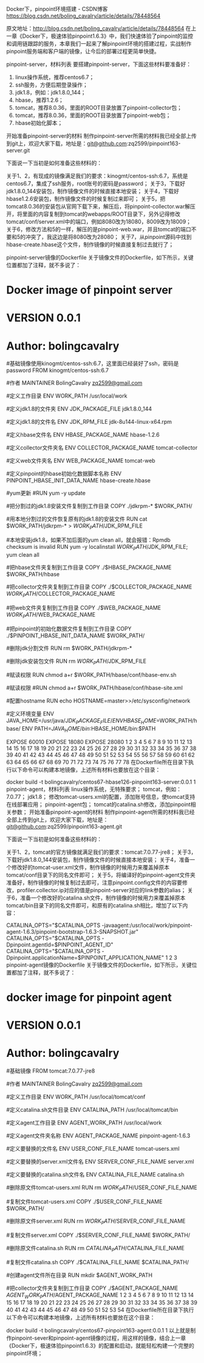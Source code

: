 Docker下，pinpoint环境搭建 - CSDN博客 https://blog.csdn.net/boling_cavalry/article/details/78448564

原文地址：http://blog.csdn.net/boling_cavalry/article/details/78448564 
在上一章《Docker下，极速体验pinpoint1.6.3》中，我们快速体验了pinpoint的监控和调用链跟踪的服务，本章我们一起来了解pinpoint环境的搭建过程，实战制作pinpoint服务端和客户端的镜像，让今后的部署过程更简单快捷。

pinpoint-server，材料列表
要搭建pinpoint-server，下面这些材料要准备好： 
1. linux操作系统，推荐centos6.7； 
2. ssh服务，方便后期登录操作； 
3. jdk1.8，例如：jdk1.8.0_144； 
4. hbase，推荐1.2.6； 
5. tomcat，推荐8.0.36，里面的ROOT目录放置了pinpoint-collector包； 
6. tomcat，推荐8.0.36，里面的ROOT目录放置了pinpoint-web包； 
7. hbase初始化脚本；

开始准备pinpoint-server的材料
制作pinpoint-server所需的材料我已经全部上传到git上，欢迎大家下载，地址是：git@github.com:zq2599/pinpoint163-server.git

下面说一下当初是如何准备这些材料的：

关于1、2，有现成的镜像满足我们的要求：kinogmt/centos-ssh:6.7，系统是centos6.7，集成了ssh服务，root账号的密码是password； 
关于3，下载好jdk1.8.0_144安装包，制作镜像文件的时候直接本地安装； 
关于4，下载好hbase1.2.6安装包，制作镜像文件的时候复制过来即可； 
关于5，把tomcat8.0.36的安装包从官网下载下来，解压后，将pinpoint-collector.war解压开，将里面的内容复制到tomcat的webapps/ROOT目录下，另外记得修改tomcat/conf/server.xml中的端口，例如8080改为18080，8009改为18009； 
关于6，修改方法和5的一样，解压的是pinpoint-web.war，并且tomcat的端口不要和5的冲突了，我这边是将8080改为28080； 
关于7，从pinpoint源码中找到hbase-create.hbase这个文件，制作镜像的时候直接复制过去就行了；

pinpoint-server镜像的Dockerfile
关于镜像文件的Dockerfile，如下所示，关键位置都加了注释，就不多说了：

# Docker image of pinpoint server
# VERSION 0.0.1
# Author: bolingcavalry

#基础镜像使用kinogmt/centos-ssh:6.7，这里面已经装好了ssh，密码是password
FROM kinogmt/centos-ssh:6.7

#作者
MAINTAINER BolingCavalry <zq2599@gmail.com>

#定义工作目录
ENV WORK_PATH /usr/local/work

#定义jdk1.8的文件夹
ENV JDK_PACKAGE_FILE jdk1.8.0_144

#定义jdk1.8的文件名
ENV JDK_RPM_FILE jdk-8u144-linux-x64.rpm

#定义hbase文件名
ENV HBASE_PACKAGE_NAME hbase-1.2.6

#定义collector文件夹名
ENV COLLECTOR_PACKAGE_NAME tomcat-collector

#定义web文件夹名
ENV WEB_PACKAGE_NAME tomcat-web

#定义pinpoint的hbase初始化数据脚本名称
ENV PINPOINT_HBASE_INIT_DATA_NAME hbase-create.hbase

#yum更新
#RUN yum -y update

#把分割过的jdk1.8安装文件复制到工作目录
COPY ./jdkrpm-* $WORK_PATH/

#用本地分割过的文件恢复原有的jdk1.8的安装文件
RUN cat $WORK_PATH/jdkrpm-* > $WORK_PATH/$JDK_RPM_FILE

#本地安装jdk1.8，如果不加后面的yum clean all，就会报错：Rpmdb checksum is invalid
RUN yum -y localinstall $WORK_PATH/$JDK_RPM_FILE; yum clean all

#把hbase文件夹复制到工作目录
COPY ./$HBASE_PACKAGE_NAME $WORK_PATH/hbase

#把collector文件夹复制到工作目录
COPY ./$COLLECTOR_PACKAGE_NAME $WORK_PATH/$COLLECTOR_PACKAGE_NAME

#把web文件夹复制到工作目录
COPY ./$WEB_PACKAGE_NAME $WORK_PATH/$WEB_PACKAGE_NAME

#把pinpoint的初始化数据文件复制到工作目录
COPY ./$PINPOINT_HBASE_INIT_DATA_NAME $WORK_PATH/

#删除jdk分割文件
RUN rm $WORK_PATH/jdkrpm-*

#删除jdk安装包文件
RUN rm $WORK_PATH/$JDK_RPM_FILE

#赋读权限
RUN chmod a+r $WORK_PATH/hbase/conf/hbase-env.sh

#赋读权限
#RUN chmod a+r $WORK_PATH/hbase/conf/hbase-site.xml

#配置hostname
RUN echo HOSTNAME=master>>/etc/sysconfig/network

#定义环境变量
ENV JAVA_HOME=/usr/java/$JDK_PACKAGE_FILE/
ENV HBASE_HOME=$WORK_PATH/hbase/
ENV PATH=$JAVA_HOME/bin:$HBASE_HOME/bin:$PATH

EXPOSE 60010
EXPOSE 18080
EXPOSE 28080
1
2
3
4
5
6
7
8
9
10
11
12
13
14
15
16
17
18
19
20
21
22
23
24
25
26
27
28
29
30
31
32
33
34
35
36
37
38
39
40
41
42
43
44
45
46
47
48
49
50
51
52
53
54
55
56
57
58
59
60
61
62
63
64
65
66
67
68
69
70
71
72
73
74
75
76
77
78
在Dockerfile所在目录下执行以下命令可以构建本地镜像，上述所有材料也要放在这个目录：

docker build -t bolingcavalry/centos67-hbase126-pinpoint163-server:0.0.1
1
pinpoint-agent，材料列表
linux操作系统，无特殊要求；
tomcat，例如：7.0.77；
jdk1.8；
修改tomcat-users.xml的配置，添加账号信息，使tomcat支持在线部署应用；
pinpoint-agent包；
tomcat的catalina.sh修改，添加pinpoint相关参数；
开始准备pinpoint-agent的材料
制作pinpoint-agent所需的材料我已经全部上传到git上，欢迎大家下载，地址是：git@github.com:zq2599/pinpoint163-agent.git

下面说一下当初是如何准备这些材料的：

关于1、2，tomcat的官方镜像就满足我们的要求：tomcat:7.0.77-jre8； 
关于3，下载好jdk1.8.0_144安装包，制作镜像文件的时候直接本地安装； 
关于4，准备一个修改好的tomcat-user.xml文件，制作镜像的时候用力来覆盖掉原本tomcat/conf目录下的同名文件即可； 
关于5，将编译好的pinpoint-agent文件夹准备好，制作镜像的时候复制过去即可，注意pinpoint.config文件的内容要修改，profiler.collector.ip对应的值是pinpoint-server对应的link参数的alias； 
关于6，准备一个修改好的catalina.sh文件，制作镜像的时候用力来覆盖掉原本tomcat/bin目录下的同名文件即可，和原有的catalina.sh相比，增加了以下内容：

CATALINA_OPTS="$CATALINA_OPTS -javaagent:/usr/local/work/pinpoint-agent-1.6.3/pinpoint-bootstrap-1.6.3-SNAPSHOT.jar"
CATALINA_OPTS="$CATALINA_OPTS -Dpinpoint.agentId=$PINPOINT_AGENT_ID"
CATALINA_OPTS="$CATALINA_OPTS -Dpinpoint.applicationName=$PINPOINT_APPLICATION_NAME"
1
2
3
pinpoint-agent镜像的Dockerfile
关于镜像文件的Dockerfile，如下所示，关键位置都加了注释，就不多说了：

# docker image for pinpoint agent
# VERSION 0.0.1
# Author: bolingcavalry

#基础镜像
FROM tomcat:7.0.77-jre8

#作者
MAINTAINER BolingCavalry <zq2599@gmail.com>

#定义工作目录
ENV WORK_PATH /usr/local/tomcat/conf

#定义catalina.sh文件目录
ENV CATALINA_PATH /usr/local/tomcat/bin

#定义agent工作目录
ENV AGENT_WORK_PATH /usr/local/work

#定义agent文件夹名称
ENV AGENT_PACKAGE_NAME pinpoint-agent-1.6.3

#定义要替换的文件名
ENV USER_CONF_FILE_NAME tomcat-users.xml

#定义要替换的server.xml文件名
ENV SERVER_CONF_FILE_NAME server.xml

#定义要替换的catalina.sh文件名
ENV CATALINA_FILE_NAME catalina.sh

#删除原文件tomcat-users.xml
RUN rm $WORK_PATH/$USER_CONF_FILE_NAME

#复制文件tomcat-users.xml
COPY  ./$USER_CONF_FILE_NAME $WORK_PATH/

#删除原文件server.xml
RUN rm $WORK_PATH/$SERVER_CONF_FILE_NAME

#复制文件server.xml
COPY  ./$SERVER_CONF_FILE_NAME $WORK_PATH/

#删除原文件catalina.sh
RUN rm $CATALINA_PATH/$CATALINA_FILE_NAME

#复制文件catalina.sh
COPY  ./$CATALINA_FILE_NAME $CATALINA_PATH/

#创建agent文件所在目录
RUN mkdir $AGENT_WORK_PATH

#把collector文件夹复制到工作目录
COPY ./$AGENT_PACKAGE_NAME $AGENT_WORK_PATH/$AGENT_PACKAGE_NAME
1
2
3
4
5
6
7
8
9
10
11
12
13
14
15
16
17
18
19
20
21
22
23
24
25
26
27
28
29
30
31
32
33
34
35
36
37
38
39
40
41
42
43
44
45
46
47
48
49
50
51
52
53
54
在Dockerfile所在目录下执行以下命令可以构建本地镜像，上述所有材料也要放在这个目录：

docker build -t bolingcavalry/centos67-pinpoint163-agent:0.0.1
1
以上就是制作pinpoint-sever和pinpoint-agent镜像的过程，用这样的镜像，结合上一章《Docker下，极速体验pinpoint1.6.3》的配置和启动，就能轻松构建一个完整的pinpoint环境；